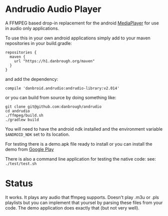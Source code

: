 
Andrudio Audio Player
=================
A FFMPEG based drop-in replacement for the android [MediaPlayer](http://developer.android.com/reference/android/media/MediaPlayer.html)
for use in audio only applications.

To use this in your own android applications simply add to your maven repositories in your build.gradle:

    repositories {
      maven {
        url "https://h1.danbrough.org/maven"
      }
    }

and add the dependency:

    compile 'danbroid.andrudio:andrudio-library:v2.014'

or you can build from source by doing something like:
    
    git clone git@github.com:danbrough/andrudio
    cd andrudio
    ./ffmpeg/build.sh
    ./gradlew build

You will need to have the android ndk installed and the environment variable `$ANDROID_NDK` set to its location.

For testing there is a demo.apk file ready to install or you can install the demo
from [Google Play](https://play.google.com/store/apps/details?id=danbroid.andrudio.demo)

There is also a command line application for testing the native code:
	see:  `./test/test.sh`

Status
=======

It works. It plays any audio that ffmpeg supports.
Doesn't play .m3u or .pls playlists but you can implement that yoursel by parsing these files from your code.
The demo application does exactly that (but not very well).











    
    
